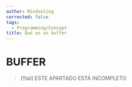 ```yaml
---
author: Mindusting
corrected: false
tags:
  - Programming/Concept
title: Qué es un buffer
---
```


# BUFFER

> [!fail] ESTE APARTADO ESTÁ INCOMPLETO
